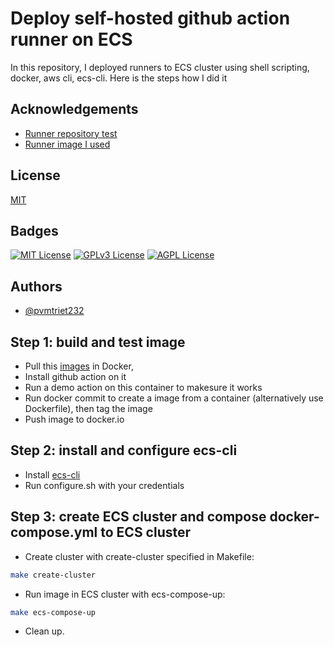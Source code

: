 
# Deploy self-hosted github action runner on ECS

In this repository, I deployed runners to ECS cluster using shell scripting, docker, aws cli, ecs-cli. Here is the steps how I did it




## Acknowledgements

 - [Runner repository test](https://github.com/pvmtriet232/snippetbox/)
 - [Runner image I used](https://hub.docker.com/r/summerwind/actions-runner)

 


## License

[MIT](https://choosealicense.com/licenses/mit/)


## Badges

[![MIT License](https://img.shields.io/badge/License-MIT-green.svg)](https://choosealicense.com/licenses/mit/)
[![GPLv3 License](https://img.shields.io/badge/License-GPL%20v3-yellow.svg)](https://opensource.org/licenses/)
[![AGPL License](https://img.shields.io/badge/license-AGPL-blue.svg)](http://www.gnu.org/licenses/agpl-3.0)


## Authors

- [@pvmtriet232](https://www.github.com/pvmtriet232)


## Step 1: build and test image

-   Pull this [images](https://hub.docker.com/r/summerwind/actions-runner) in Docker,
-   Install github action on it
-   Run a demo action on this container to makesure it works
-   Run docker commit to create a image from a container (alternatively use Dockerfile), then tag the image
-   Push image to docker.io
## Step 2: install and configure ecs-cli
-   Install [ecs-cli](https://docs.aws.amazon.com/AmazonECS/latest/developerguide/ECS_CLI.html) 
-   Run configure.sh with your credentials
## Step 3: create ECS cluster and compose docker-compose.yml to ECS cluster

-   Create cluster with create-cluster specified in Makefile:
```bash
make create-cluster
```
-   Run image in ECS cluster with ecs-compose-up:
```bash
make ecs-compose-up
```
-   Clean up.
